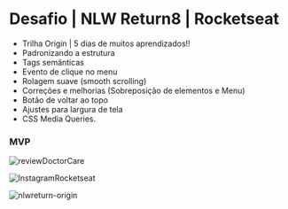 # Desafio | NLW Return8 | Rocketseat
- Trilha Origin | 5 dias de muitos aprendizados!!
- Padronizando a estrutura
- Tags semânticas
- Evento de clique no menu
- Rolagem suave (smooth scrolling)
- Correções e melhorias (Sobreposição de elementos e Menu)
- Botão de voltar ao topo 
- Ajustes para largura de tela 
- CSS Media Queries.

### MVP

![reviewDoctorCare](https://user-images.githubusercontent.com/95144647/168702311-f1602db2-725b-4e2c-9a97-b35eaf356135.png)


![InstagramRocketseat](https://user-images.githubusercontent.com/95144647/166846006-9d9dad31-55d3-46ea-a148-c8118e6fa1a3.PNG)


![nlwreturn-origin](https://user-images.githubusercontent.com/95144647/166845371-f793a76a-a08a-425d-96b5-fd48cee2c660.png)
